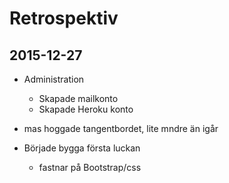 # Retrospektiv

## 2015-12-27

* Administration
  - Skapade mailkonto
  - Skapade Heroku konto
  
* mas hoggade tangentbordet, lite mndre än igår
  
* Började bygga första luckan
  - fastnar på Bootstrap/css
